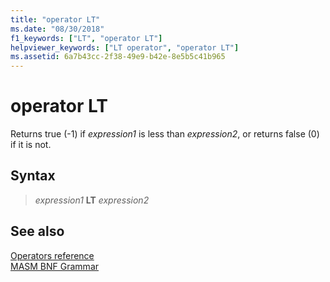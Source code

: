 ```yaml
---
title: "operator LT"
ms.date: "08/30/2018"
f1_keywords: ["LT", "operator LT"]
helpviewer_keywords: ["LT operator", "operator LT"]
ms.assetid: 6a7b43cc-2f38-49e9-b42e-8e5b5c41b965
---
```

# operator LT

Returns true (-1) if *expression1* is less than *expression2*, or returns false (0) if it is not.

## Syntax

> *expression1* **LT** *expression2*

## See also

[Operators reference](operators-reference.md)<br/>
[MASM BNF Grammar](masm-bnf-grammar.md)
